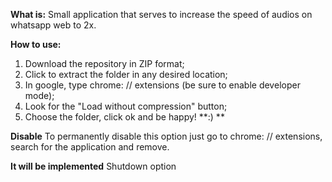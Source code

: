 
 **What is:**
Small application that serves to increase the speed of audios on whatsapp web to 2x.

**How to use:**
1. Download the repository in ZIP format;
2. Click to extract the folder in any desired location;
3. In google, type chrome: // extensions (be sure to enable developer mode);
4. Look for the "Load without compression" button;
5. Choose the folder, click ok and be happy! **:) **

**Disable**
To permanently disable this option just go to chrome: // extensions, search for the application and remove.

**It will be implemented**
Shutdown option
